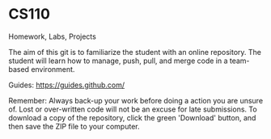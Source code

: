 # CS110
Homework, Labs, Projects

The aim of this git is to familiarize the student with an online repository. The student will learn how to manage, push, pull, and merge code in a team-based environment.

Guides:
https://guides.github.com/

Remember: Always back-up your work before doing a action you are unsure of. Lost or over-written code will not be an excuse for late submissions. To download a copy of the repository, click the green 'Download' button, and then save the ZIP file to your computer.
